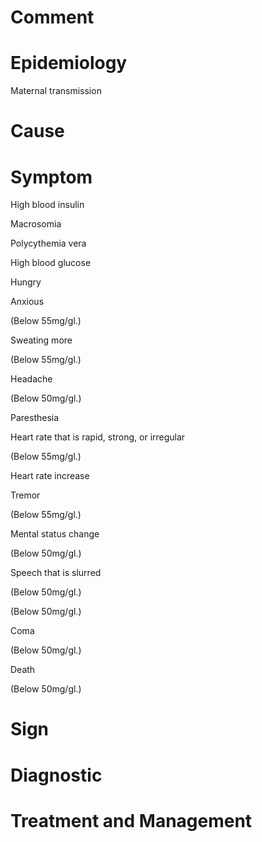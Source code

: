 # Comment

# Epidemiology

Maternal transmission

# Cause

# Symptom

High blood insulin

Macrosomia

Polycythemia vera

High blood glucose

Hungry

Anxious

(Below 55mg/gl.)

Sweating more

(Below 55mg/gl.)

Headache

(Below 50mg/gl.)

Paresthesia

Heart rate that is rapid, strong, or irregular

(Below 55mg/gl.)

Heart rate increase

Tremor

(Below 55mg/gl.)

Mental status change

(Below 50mg/gl.)

Speech that is slurred

(Below 50mg/gl.)

(Below 50mg/gl.)

Coma

(Below 50mg/gl.)

Death

(Below 50mg/gl.)

# Sign

# Diagnostic

# Treatment and Management
